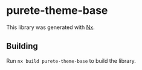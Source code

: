 # purete-theme-base

This library was generated with [Nx](https://nx.dev).

## Building

Run `nx build purete-theme-base` to build the library.
